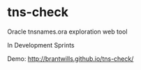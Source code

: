 # tns-check

Oracle tnsnames.ora exploration web tool

In Development Sprints 

Demo: http://brantwills.github.io/tns-check/
